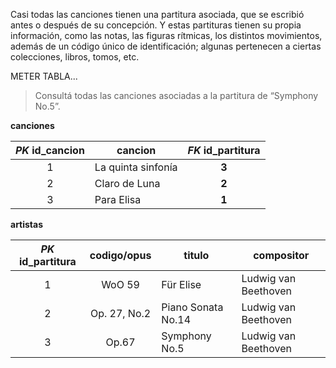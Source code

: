 Casi todas las canciones tienen una partitura asociada, que se escribió antes o después de su concepción. Y estas partituras tienen su propia información, como las notas, las figuras rítmicas, los distintos movimientos, además de un código único de identificación; algunas pertenecen a ciertas colecciones, libros, tomos, etc. 

METER TABLA...

> Consultá todas las canciones asociadas a la partitura de “Symphony No.5”.


**canciones**

|_PK_  **id_cancion**|cancion|_FK_  **id_partitura** |
|:----------:|---------|:------:|
|1|La quinta sinfonía |**3**|
|2|Claro de Luna|**2**|
|3|Para Elisa|**1**|

**artistas**

|_PK_  **id_partitura**|codigo/opus|titulo|compositor|
|:----------:|:------:|---------|---------|
|1|WoO 59|Für Elise|Ludwig van Beethoven|
|2|Op. 27, No.2|Piano Sonata No.14|Ludwig van Beethoven|
|3|Op.67|Symphony No.5|Ludwig van Beethoven|